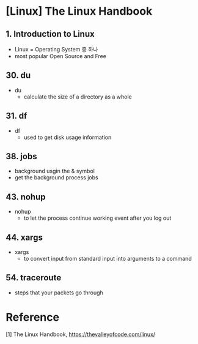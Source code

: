 # [Linux] The Linux Handbook

## 1. Introduction to Linux

- Linux = Operating System 중 하나
- most popular Open Source and Free

## 30. du

- du
  - calculate the size of a directory as a whole

## 31. df

- df
  - used to get disk usage information

## 38. jobs

- background usgin the & symbol
- get the background process jobs

## 43. nohup

- nohup
  - to let the process continue working event after you log out

## 44. xargs

- xargs
  - to convert input from standard input into arguments to a command

## 54. traceroute

- steps that your packets go through

# Reference

[1] The Linux Handbook, https://thevalleyofcode.com/linux/
